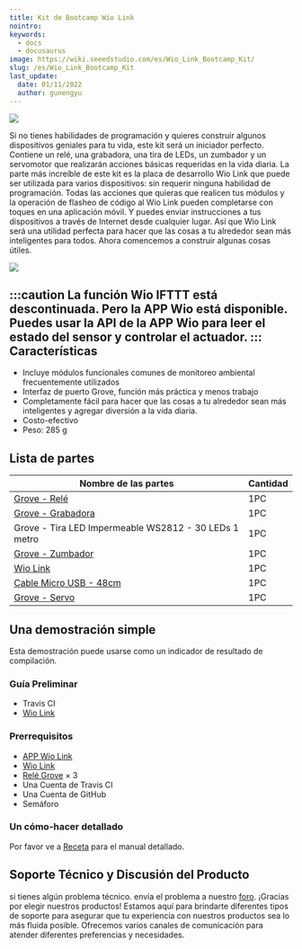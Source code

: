 ```yaml
---
title: Kit de Bootcamp Wio Link
nointro:
keywords:
  - docs
  - docusaurus
image: https://wiki.seeedstudio.com/es/Wio_Link_Bootcamp_Kit/
slug: /es/Wio_Link_Bootcamp_Kit
last_update:
  date: 01/11/2022
  author: gunengyu
---
```


![](https://files.seeedstudio.com/wiki/Wio_Link_Bootcamp_Kit/img/Wio_Link_Bootcamp_Kit_product_view_1200_s.jpg)

Si no tienes habilidades de programación y quieres construir algunos dispositivos geniales para tu vida, este kit será un iniciador perfecto. Contiene un relé, una grabadora, una tira de LEDs, un zumbador y un servomotor que realizarán acciones básicas requeridas en la vida diaria. La parte más increíble de este kit es la placa de desarrollo Wio Link que puede ser utilizada para varios dispositivos: sin requerir ninguna habilidad de programación. Todas las acciones que quieras que realicen tus módulos y la operación de flasheo de código al Wio Link pueden completarse con toques en una aplicación móvil. Y puedes enviar instrucciones a tus dispositivos a través de Internet desde cualquier lugar. Así que Wio Link será una utilidad perfecta para hacer que las cosas a tu alrededor sean más inteligentes para todos. Ahora comencemos a construir algunas cosas útiles.

[![](https://files.seeedstudio.com/wiki/common/Get_One_Now_Banner.png)](https://www.seeedstudio.com/depot/Wio-Link-Bootcamp-Kit-p-2613.html?cPath=19_20)

:::caution
     La función Wio IFTTT está descontinuada. Pero la APP Wio está disponible. Puedes usar la API de la APP Wio para leer el estado del sensor y controlar el actuador. 
:::
Características
--------

-   Incluye módulos funcionales comunes de monitoreo ambiental frecuentemente utilizados
-   Interfaz de puerto Grove, función más práctica y menos trabajo
-   Completamente fácil para hacer que las cosas a tu alrededor sean más inteligentes y agregar diversión a la vida diaria.
-   Costo-efectivo
-   Peso: 285 g

Lista de partes
----------

| Nombre de las partes                                                                                               | Cantidad |
|----------------------------------------------------------------------------------------------------------|----------|
| [Grove - Relé](/es/Grove-Relay/)                                                                            | 1PC     |
| [Grove - Grabadora](/es/Grove-Recorder_v2.0/)                                                                 | 1PC     |
| Grove - Tira LED Impermeable WS2812 - 30 LEDs 1 metro                                                    | 1PC     |
| [Grove - Zumbador](/es/Grove-Buzzer/)                                                                          | 1PC     |
| [Wio Link](/es/Wio_Link/)                                                                                    | 1PC     |
| [Cable Micro USB - 48cm](https://www.seeedstudio.com/Micro-USB-Cable-48cm-p-1475.html?queryID=39d1b009a50fc3dc9e5a02a476ecb407&objectID=1405&indexName=bazaar_retailer_products) | 1PC     |
| [Grove - Servo](https://www.seeedstudio.com/Grove-Servo.html?queryID=ef605ab9a8a236dec86d63eec8c17796&objectID=1626&indexName=bazaar_retailer_products)                                | 1PC     |

Una demostración simple
-------------

Esta demostración puede usarse como un indicador de resultado de compilación.

### Guía Preliminar

-   Travis CI
-   [Wio Link](/es/Wio_Link/)

### Prerrequisitos

-   [APP Wio Link](https://www.seeedstudio.com/Wio-Link-Event-Kit-p-2611.html?queryID=3ab174447ce3813d2105c3db0e9e783a&objectID=537&indexName=bazaar_retailer_products)
-   [Wio Link](/es/Wio_Link/)
-   [Relé Grove](https://www.seeedstudio.com/Grove-Relay.html?queryID=f15824e61eef2f0aa449144b0da3587c&objectID=1804&indexName=bazaar_retailer_products) × 3
-   Una Cuenta de Travis CI
-   Una Cuenta de GitHub
-   Semáforo

### Un cómo-hacer detallado

Por favor ve a [Receta](https://www.seeedstudio.com/recipe/1068-traffic-light-indicates-travis-ci-compiled-results.html) para el manual detallado.


<!-- Este archivo Markdown fue creado desde https://www.seeedstudio.com/wiki/Wio_Link_Bootcamp_Kit -->

## Soporte Técnico y Discusión del Producto
 si tienes algún problema técnico. envía el problema a nuestro [foro](http://forum.seeedstudio.com/). 
¡Gracias por elegir nuestros productos! Estamos aquí para brindarte diferentes tipos de soporte para asegurar que tu experiencia con nuestros productos sea lo más fluida posible. Ofrecemos varios canales de comunicación para atender diferentes preferencias y necesidades.

<div class="button_tech_support_container">
<a href="https://forum.seeedstudio.com/" class="button_forum"></a> 
<a href="https://www.seeedstudio.com/contacts" class="button_email"></a>
</div>

<div class="button_tech_support_container">
<a href="https://discord.gg/eWkprNDMU7" class="button_discord"></a> 
<a href="https://github.com/Seeed-Studio/wiki-documents/discussions/69" class="button_discussion"></a>
</div>